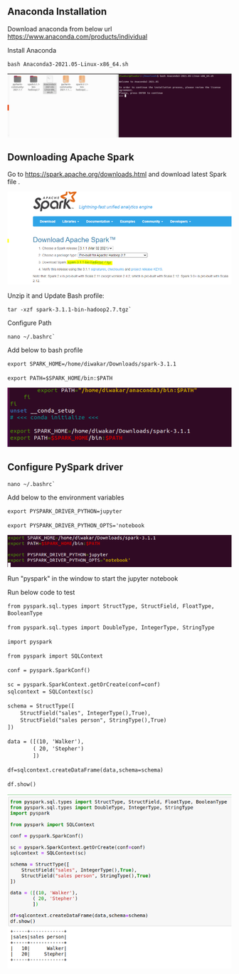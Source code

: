 ## Anaconda Installation

Download anaconda from below url
https://www.anaconda.com/products/individual


Install Anaconda

```text
bash Anaconda3-2021.05-Linux-x86_64.sh
```


![](/docs/JupyterNotebookIntegration/1.png)

## Downloading Apache Spark

Go to https://spark.apache.org/downloads.html and download latest Spark file .

![](/docs/JupyterNotebookIntegration/2.png)

Unzip it and Update Bash profile:

```text
tar -xzf spark-3.1.1-bin-hadoop2.7.tgz`
```

Configure Path

```text
nano ~/.bashrc`
```

Add below to bash profile
```text
export SPARK_HOME=/home/diwakar/Downloads/spark-3.1.1

export PATH=$SPARK_HOME/bin:$PATH
```

![](/docs/JupyterNotebookIntegration/3.png)


## Configure PySpark driver

```text
nano ~/.bashrc`
```

Add below to the environment variables

```text
export PYSPARK_DRIVER_PYTHON=jupyter

export PYSPARK_DRIVER_PYTHON_OPTS='notebook
```

![](/docs/JupyterNotebookIntegration/4.png)

Run "pyspark" in the window to start the jupyter notebook

Run below code to test

```text
from pyspark.sql.types import StructType, StructField, FloatType, BooleanType

from pyspark.sql.types import DoubleType, IntegerType, StringType

import pyspark

from pyspark import SQLContext

conf = pyspark.SparkConf()

sc = pyspark.SparkContext.getOrCreate(conf=conf)
sqlcontext = SQLContext(sc)

schema = StructType([
    StructField("sales", IntegerType(),True),
    StructField("sales person", StringType(),True)
])

data = ([(10, 'Walker'),
        ( 20, 'Stepher')
        ])

df=sqlcontext.createDataFrame(data,schema=schema)

df.show()
```

![](/docs/JupyterNotebookIntegration/5.png)
